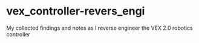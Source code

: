 # vex_controller-revers_engi
My collected findings and notes as I reverse engineer the VEX 2.0 robotics controller
